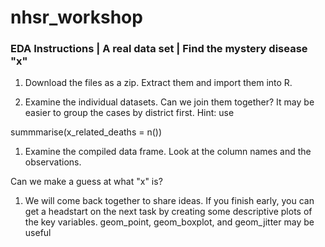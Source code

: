 # nhsr_workshop

### EDA Instructions | A real data set | Find the mystery disease "x"

1. Download the files as a zip. Extract them and import them into R.

1. Examine the individual datasets. Can we join them together? It may be easier to group the cases by district first. Hint: use

summmarise(x_related_deaths = n())

1. Examine the compiled data frame. Look at the column names and the observations. 

Can we make a guess at what "x" is?

1. We will come back together to share ideas. If you finish early, you can get a headstart on the next task by creating some descriptive plots of the key variables. geom_point, geom_boxplot, and geom_jitter may be useful

